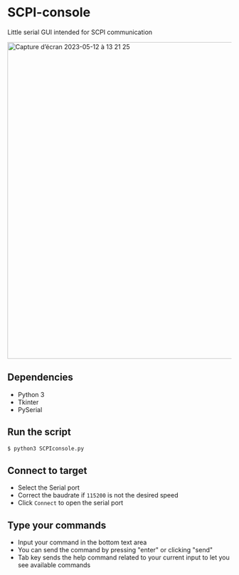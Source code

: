 # SCPI-console
Little serial GUI intended for SCPI communication

<img width="712" alt="Capture d’écran 2023-05-12 à 13 21 25" src="https://github.com/AlexFabre/SCPI-console/assets/12525735/922a662c-929f-44db-b085-ad3582350638">

## Dependencies

- Python 3
- Tkinter
- PySerial

## Run the script

~~~bash
$ python3 SCPIconsole.py 
~~~

## Connect to target

- Select the Serial port
- Correct the baudrate if `115200` is not the desired speed
- Click `Connect` to open the serial port

## Type your commands

- Input your command in the bottom text area
- You can send the command by pressing "enter" or clicking "send"
- Tab key sends the help command related to your current input to let you see available commands
